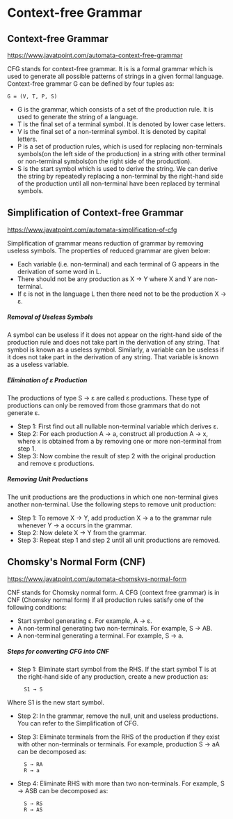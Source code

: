 # Context-free Grammar

## Context-free Grammar

https://www.javatpoint.com/automata-context-free-grammar

CFG stands for context-free grammar. It is is a formal grammar which is used to generate all possible patterns of strings in a given formal language. Context-free grammar G can be defined by four tuples as:

    G = (V, T, P, S)  
    
- G is the grammar, which consists of a set of the production rule. It is used to generate the string of a language.
- T is the final set of a terminal symbol. It is denoted by lower case letters.
- V is the final set of a non-terminal symbol. It is denoted by capital letters.
- P is a set of production rules, which is used for replacing non-terminals symbols(on the left side of the production) in a string with other terminal or non-terminal symbols(on the right side of the production).
- S is the start symbol which is used to derive the string. We can derive the string by repeatedly replacing a non-terminal by the right-hand side of the production until all non-terminal have been replaced by terminal symbols.

## Simplification of Context-free Grammar

https://www.javatpoint.com/automata-simplification-of-cfg

Simplification of grammar means reduction of grammar by removing useless symbols. The properties of reduced grammar are given below:

- Each variable (i.e. non-terminal) and each terminal of G appears in the derivation of some word in L.
- There should not be any production as X → Y where X and Y are non-terminal.
- If ε is not in the language L then there need not to be the production X → ε.

##### Removal of Useless Symbols
A symbol can be useless if it does not appear on the right-hand side of the production rule and does not take part in the derivation of any string. That symbol is known as a useless symbol. Similarly, a variable can be useless if it does not take part in the derivation of any string. That variable is known as a useless variable.

##### Elimination of ε Production
The productions of type S → ε are called ε productions. These type of productions can only be removed from those grammars that do not generate ε.

- Step 1: First find out all nullable non-terminal variable which derives ε.
- Step 2: For each production A → a, construct all production A → x, where x is obtained from a by removing one or more non-terminal from step 1.
- Step 3: Now combine the result of step 2 with the original production and remove ε productions.

##### Removing Unit Productions
The unit productions are the productions in which one non-terminal gives another non-terminal. Use the following steps to remove unit production:

- Step 1: To remove X → Y, add production X → a to the grammar rule whenever Y → a occurs in the grammar.
- Step 2: Now delete X → Y from the grammar.
- Step 3: Repeat step 1 and step 2 until all unit productions are removed.

## Chomsky's Normal Form (CNF)

https://www.javatpoint.com/automata-chomskys-normal-form

CNF stands for Chomsky normal form. A CFG (context free grammar) is in CNF (Chomsky normal form) if all production rules satisfy one of the following conditions:

- Start symbol generating ε. For example, A → ε.
- A non-terminal generating two non-terminals. For example, S → AB.
- A non-terminal generating a terminal. For example, S → a.

##### Steps for converting CFG into CNF
- Step 1: Eliminate start symbol from the RHS. If the start symbol T is at the right-hand side of any production, create a new production as:
    
        S1 → S  
    
Where S1 is the new start symbol.
- Step 2: In the grammar, remove the null, unit and useless productions. You can refer to the Simplification of CFG.
- Step 3: Eliminate terminals from the RHS of the production if they exist with other non-terminals or terminals. For example, production S → aA can be decomposed as:

        S → RA  
        R → a  
        
- Step 4: Eliminate RHS with more than two non-terminals. For example, S → ASB can be decomposed as:

        S → RS  
        R → AS  
    